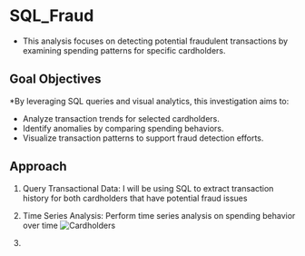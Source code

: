 # SQL_Fraud

* This analysis focuses on detecting potential fraudulent transactions by examining spending patterns for specific cardholders.

## Goal Objectives

*By leveraging SQL queries and visual analytics, this investigation aims to:

- Analyze transaction trends for selected cardholders.
- Identify anomalies by comparing spending behaviors.
- Visualize transaction patterns to support fraud detection efforts.

## Approach

1. Query Transactional Data: I will be using SQL to extract transaction history for both cardholders that have potential fraud issues

2. Time Series Analysis: Perform time series analysis on spending behavior over time
![Cardholders](https://github.com/user-attachments/assets/f36f20e6-8ad6-4bc9-867c-7bf5f52152cb)

3.
